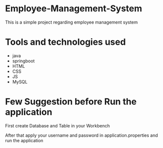 # Employee-Management-System

This is a simple project regarding employee management system

# Tools and technologies used 

- java
- springboot
- HTML
- CSS
- JS
- MySQL

# Few Suggestion before Run the application

 First create Database and Table in your Workbench

 After that apply your username and password in application.properties and run the application